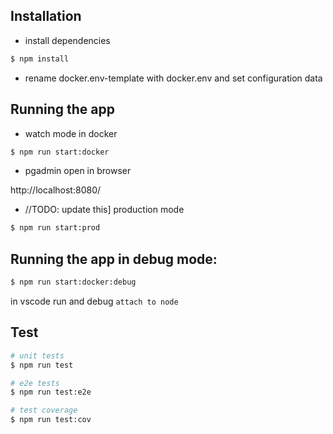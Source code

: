 ## Installation

- install dependencies
```bash
$ npm install

```
- rename docker.env-template with docker.env and set configuration data

## Running the app


- watch mode in docker
```bash
$ npm run start:docker
```

- pgadmin
open in browser 

http://localhost:8080/

- //TODO: update this] production mode
```bash
$ npm run start:prod
```

## Running the app in debug mode:

```bash
$ npm run start:docker:debug
```
in vscode run and debug `attach to node`

## Test

```bash
# unit tests
$ npm run test

# e2e tests
$ npm run test:e2e

# test coverage
$ npm run test:cov
```
